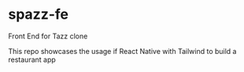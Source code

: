 # spazz-fe
Front End for Tazz clone

This repo showcases the usage if React Native with Tailwind to build a restaurant app
